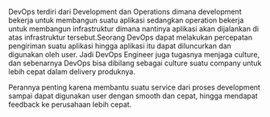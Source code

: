 DevOps terdiri dari Development dan Operations dimana development bekerja 
untuk membangun suatu aplikasi sedangkan operation bekerja untuk membangun 
infrastruktur dimana nantinya aplikasi akan dijalankan di atas infrastruktur 
tersebut.Seorang DevOps dapat melakukan percepatan pengiriman suatu aplikasi 
hingga aplikasi itu dapat diluncurkan dan digunakan oleh user.
Jadi DevOps Engineer juga tugasnya menjaga culture, dan sebenarnya DevOps 
bisa dibilang sebagai culture suatu company untuk lebih cepat dalam delivery 
produknya.

Perannya penting karena membantu suatu service dari proses development 
sampai dapat digunakan user dengan smooth dan cepat, hingga mendapat 
feedback ke perusahaan lebih cepat.


